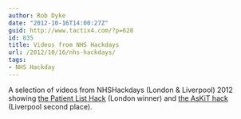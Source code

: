 ```yaml
---
author: Rob Dyke
date: "2012-10-16T14:00:27Z"
guid: http://www.tactix4.com/?p=628
id: 835
title: Videos from NHS Hackdays
url: /2012/10/16/nhs-hackdays/
tags:
- NHS Hackday
---
```

A selection of videos from NHSHackdays (London &#038; Liverpool) 2012 showing [the Patient List Hack](http://www.tactix4.com/open-source/patientlist-wins-first-nhs-hackday) (London winner) and [the AsKiT hack](http://www.tactix4.com/open-source/askit-collaboration-comes-second-at-liverpool-nhs-hackday) (Liverpool second place).

<!-- iframe plugin v.3.0 wordpress.org/plugins/iframe/ -->